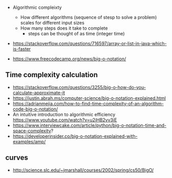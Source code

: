 - Algorithmic compleixty
  - How different algorithms (sequence of stesp to solve a problem) scales for different input sizes
  - How many steps does it take to complete
    - steps can be thought of as time (integer time)

- https://stackoverflow.com/questions/716597/array-or-list-in-java-which-is-faster
- https://www.freecodecamp.org/news/big-o-notation/

## Time complexity calculation

- https://stackoverflow.com/questions/3255/big-o-how-do-you-calculate-approximate-it
- https://justin.abrah.ms/computer-science/big-o-notation-explained.html
- https://adrianmejia.com/how-to-find-time-complexity-of-an-algorithm-code-big-o-notation/
- An intuitive introduction to algorithmic efficiency https://www.youtube.com/watch?v=u2iHB2vv3iE
- https://www.interviewcake.com/article/python/big-o-notation-time-and-space-complexity?
- https://developerinsider.co/big-o-notation-explained-with-examples/amp/

## curves

- http://science.slc.edu/~jmarshall/courses/2002/spring/cs50/BigO/
